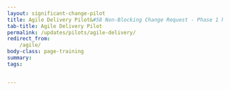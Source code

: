 ```yaml
---
layout: significant-change-pilot
title: Agile Delivery Pilot&#58 Non-Blocking Change Request - Phase 1 New Features
tab-title: Agile Delivery Pilot
permalink: /updates/pilots/agile-delivery/
redirect_from:
    /agile/
body-class: page-training
summary: 
tags: 


---
```

